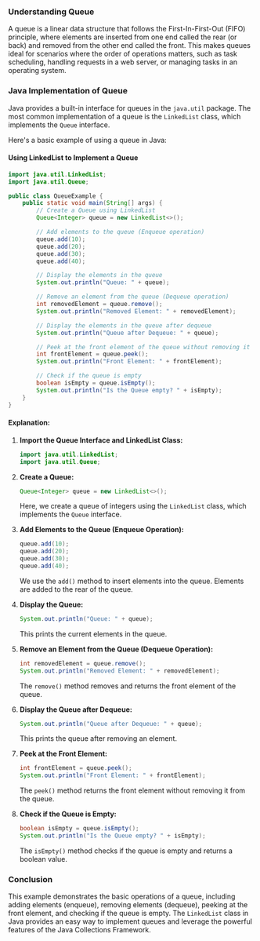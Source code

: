 ### Understanding Queue

A queue is a linear data structure that follows the First-In-First-Out (FIFO) principle, where elements are inserted from one end called the rear (or back) and removed from the other end called the front. This makes queues ideal for scenarios where the order of operations matters, such as task scheduling, handling requests in a web server, or managing tasks in an operating system.

### Java Implementation of Queue

Java provides a built-in interface for queues in the `java.util` package. The most common implementation of a queue is the `LinkedList` class, which implements the `Queue` interface.

Here's a basic example of using a queue in Java:

#### Using LinkedList to Implement a Queue

```java
import java.util.LinkedList;
import java.util.Queue;

public class QueueExample {
    public static void main(String[] args) {
        // Create a Queue using LinkedList
        Queue<Integer> queue = new LinkedList<>();

        // Add elements to the queue (Enqueue operation)
        queue.add(10);
        queue.add(20);
        queue.add(30);
        queue.add(40);

        // Display the elements in the queue
        System.out.println("Queue: " + queue);

        // Remove an element from the queue (Dequeue operation)
        int removedElement = queue.remove();
        System.out.println("Removed Element: " + removedElement);

        // Display the elements in the queue after dequeue
        System.out.println("Queue after Dequeue: " + queue);

        // Peek at the front element of the queue without removing it
        int frontElement = queue.peek();
        System.out.println("Front Element: " + frontElement);

        // Check if the queue is empty
        boolean isEmpty = queue.isEmpty();
        System.out.println("Is the Queue empty? " + isEmpty);
    }
}
```

#### Explanation:

1. **Import the Queue Interface and LinkedList Class:**
   ```java
   import java.util.LinkedList;
   import java.util.Queue;
   ```

2. **Create a Queue:**
   ```java
   Queue<Integer> queue = new LinkedList<>();
   ```
   Here, we create a queue of integers using the `LinkedList` class, which implements the `Queue` interface.

3. **Add Elements to the Queue (Enqueue Operation):**
   ```java
   queue.add(10);
   queue.add(20);
   queue.add(30);
   queue.add(40);
   ```
   We use the `add()` method to insert elements into the queue. Elements are added to the rear of the queue.

4. **Display the Queue:**
   ```java
   System.out.println("Queue: " + queue);
   ```
   This prints the current elements in the queue.

5. **Remove an Element from the Queue (Dequeue Operation):**
   ```java
   int removedElement = queue.remove();
   System.out.println("Removed Element: " + removedElement);
   ```
   The `remove()` method removes and returns the front element of the queue.

6. **Display the Queue after Dequeue:**
   ```java
   System.out.println("Queue after Dequeue: " + queue);
   ```
   This prints the queue after removing an element.

7. **Peek at the Front Element:**
   ```java
   int frontElement = queue.peek();
   System.out.println("Front Element: " + frontElement);
   ```
   The `peek()` method returns the front element without removing it from the queue.

8. **Check if the Queue is Empty:**
   ```java
   boolean isEmpty = queue.isEmpty();
   System.out.println("Is the Queue empty? " + isEmpty);
   ```
   The `isEmpty()` method checks if the queue is empty and returns a boolean value.

### Conclusion

This example demonstrates the basic operations of a queue, including adding elements (enqueue), removing elements (dequeue), peeking at the front element, and checking if the queue is empty. The `LinkedList` class in Java provides an easy way to implement queues and leverage the powerful features of the Java Collections Framework.

